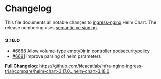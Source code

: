 # Changelog

This file documents all notable changes to [ingress-nginx](https://github.com/ideacatlab/infra-nginx-ingress-trial) Helm Chart. The release numbering uses [semantic versioning](http://semver.org).

### 3.18.0

* [#6688](https://github.com/ideacatlab/infra-nginx-ingress-trial/pull/6688) Allow volume-type emptyDir in controller podsecuritypolicy
* [#6691](https://github.com/ideacatlab/infra-nginx-ingress-trial/pull/6691) Improve parsing of helm parameters

**Full Changelog**: https://github.com/ideacatlab/infra-nginx-ingress-trial/compare/helm-chart-3.17.0...helm-chart-3.18.0
